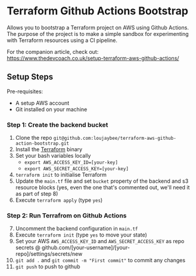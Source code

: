 
# Terraform Github Actions Bootstrap

Allows you to bootstrap a Terraform project on AWS using Github Actions. The purpose of the project is to make a simple sandbox for experimenting with Terraform resources using a CI pipeline.

For the companion article, check out: https://www.thedevcoach.co.uk/setup-terraform-aws-github-actions/

## Setup Steps

Pre-requisites: 
* A setup AWS account
* Git installed on your machine

### Step 1: Create the backend bucket

1. Clone the repo `git@github.com:loujaybee/terraform-aws-github-action-bootstrap.git`
2. Install the [Terraform](https://www.terraform.io/downloads.html) binary
3. Set your bash variables locally 
    * `export AWS_ACCESS_KEY_ID=[your-key]` 
    * `export AWS_SECRET_ACCESS_KEY=[your-key]`
4. `terraform init` to initialise Terraform 
5. Update the `main.tf` file and set `bucket` property of the backend and s3 resource blocks (yes, even the one that's commented out, we'll need it as part of step 8)
6. Execute `terraform apply` (type `yes`)

### Step 2: Run Terrafrom on Github Actions

7. Uncomment the backend configuration in `main.tf` 
8. Execute `terraform init` (type `yes` to move your state)
9. Set your AWS `AWS_ACCESS_KEY_ID` and `AWS_SECRET_ACCESS_KEY` as repo secrets @ github.com/[your-username]/[your-repo]/settings/secrets/new
10. `git add .` and `git commit -m "First commit"` to commit any changes
11. `git push` to push to github

